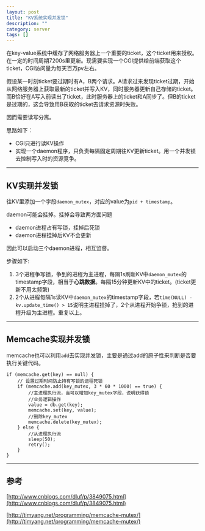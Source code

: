 ```yaml
---
layout: post
title: "KV系统实现并发锁"
description: ""
category: server
tags: []
---
```


在key-value系统中缓存了网络服务器上一个重要的ticket，这个ticket用来授权。在一定的时间周期7200s里更新。现需要实现一个CGI提供给前端获取这个ticket，CGI访问量为每天百万pv左右。

假设某一时刻ticket要过期时有A，B两个请求。A请求过来发现ticket过期，开始从网络服务器上获取最新的ticket并写入KV，同时服务器更新自己存储的ticket。而B恰好在A写入前读出了ticket，此时服务器上的ticket和A同步了。但B的ticket是过期的，这会导致用B获取的ticket去请求资源时失败。

因而需要读写分离。

思路如下：

* CGI只进行读KV操作
* 实现一个daemon程序，只负责每隔固定周期往KV更新ticket。用一个并发锁去控制写入时的资源竞争。

-------------------------------------

## KV实现并发锁

往KV里添加一个字段`daemon_mutex`，对应的value为`pid + timestamp`。

daemon可能会挂掉。挂掉会导致两方面问题

* daemon进程占有写锁，挂掉后死锁
* daemon进程挂掉后KV不会更新

因此可以启动三个daemon进程，相互监督。

步骤如下:

1. 3个进程争写锁，争到的进程为主进程，每隔1s刷新KV中`daemon_mutex`的timestamp字段，相当于**心跳数据**。每隔15分钟更新KV中的ticket。(ticket更新不用太频繁)
2. 2个从进程每隔1s读KV中`daemon_mutex`的timestamp字段，若`time(NULL) - kv.update_time() > 15`说明主进程挂掉了，2个从进程开始争锁，抢到的进程升级为主进程。重复以上。

------------------------------------------

## Memcache实现并发锁

memcache也可以利用`add`去实现并发锁，主要是通过add的原子性来判断是否要执行关键代码。

```
if (memcache.get(key) == null) {
    // 设置过期时间防止持有写锁的进程死锁
    if (memcache.add(key_mutex, 3 * 60 * 1000) == true) {
        //主进程执行流，当可以增加key_mutex字段，说明获得锁
        //业务逻辑操作
        value = db.get(key);
        memcache.set(key, value);
        //删除key_mutex
        memcache.delete(key_mutex);
    } else {
        //从进程执行流
        sleep(50);
        retry();
    }
}
```

---------------------------------------

## 参考
[http://www.cnblogs.com/dluf/p/3849075.html](http://www.cnblogs.com/dluf/p/3849075.html)

[http://timyang.net/programming/memcache-mutex/](http://timyang.net/programming/memcache-mutex/)
